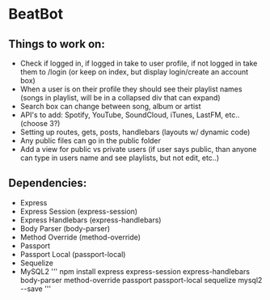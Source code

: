 # BeatBot

## Things to work on:
- Check if logged in, if logged in take to user profile, if not logged in take them to /login (or keep on index, but display login/create an account box)
- When a user is on their profile they should see their playlist names (songs in playlist, will be in a collapsed div that can expand)
- Search box can change between song, album or artist
- API's to add: Spotify, YouTube, SoundCloud, iTunes, LastFM, etc.. (choose 3?)
- Setting up routes, gets, posts, handlebars (layouts w/ dynamic code)
- Any public files can go in the public folder
- Add a view for public vs private users (if user says public, than anyone can type in users name and see playlists, but not edit, etc..)

## Dependencies:
- Express
- Express Session (express-session)
- Express Handlebars (express-handlebars)
- Body Parser (body-parser)
- Method Override (method-override)
- Passport
- Passport Local (passport-local)
- Sequelize
- MySQL2 
'''
npm install express express-session express-handlebars body-parser method-override passport passport-local sequelize mysql2 --save
'''

